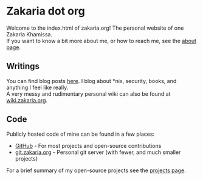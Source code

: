 # Zakaria dot org

Welcome to the index.html of zakaria.org! The personal website of one Zakaria Khamissa.    
If you want to know a bit more about me, or how to reach me, see the [about page](/about.html).

## Writings

You can find blog posts [here](/posts/). I blog about \*nix, security, books, and anything I feel like really.  
A very messy and rudimentary personal wiki can also be found at [wiki.zakaria.org](https://wiki.zakaria.org/ "it's messy - you have been warned").

## Code

Publicly hosted code of mine can be found in a few places:

* [GitHub](https://github.com/e-zk/) - For most projects and open-source contributions
* [git.zakaria.org](https://git.zakaria.org/) - Personal git server (with fewer, and much smaller projects)

For a brief summary of my open-source projects see the [projects page](/projects.html).

